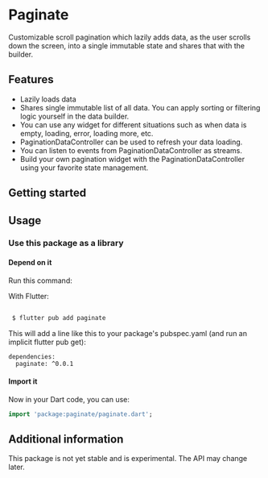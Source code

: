 # Paginate

Customizable scroll pagination which lazily adds data, as the user scrolls down the screen, into a single immutable state and shares that with the builder.

## Features

- Lazily loads data
- Shares single immutable list of all data. You can apply sorting or filtering logic yourself in the data builder.
- You can use any widget for different situations such as when data is empty, loading, error, loading more, etc.
- PaginationDataController can be used to refresh your data loading.
- You can listen to events from PaginationDataController as streams.
- Build your own pagination widget with the PaginationDataController using your favorite state management.

## Getting started

## Usage

### Use this package as a library

#### Depend on it

Run this command:

With Flutter:
```sh

 $ flutter pub add paginate
```

This will add a line like this to your package's pubspec.yaml (and run an implicit flutter pub get):

```
dependencies:
  paginate: ^0.0.1
```

#### Import it

Now in your Dart code, you can use:

```dart
import 'package:paginate/paginate.dart';
```

## Additional information

This package is not yet stable and is experimental. The API may change later.
